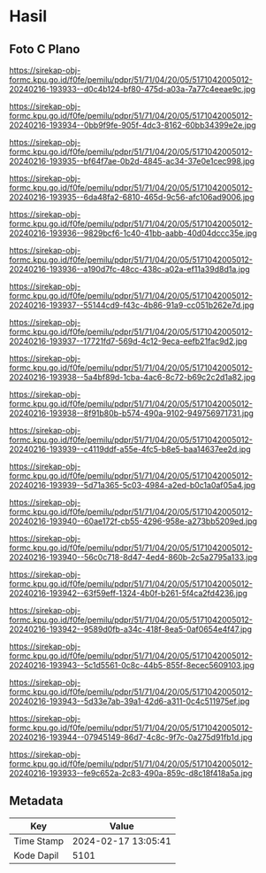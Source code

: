 # Hasil

## Foto C Plano

https://sirekap-obj-formc.kpu.go.id/f0fe/pemilu/pdpr/51/71/04/20/05/5171042005012-20240216-193933--d0c4b124-bf80-475d-a03a-7a77c4eeae9c.jpg

https://sirekap-obj-formc.kpu.go.id/f0fe/pemilu/pdpr/51/71/04/20/05/5171042005012-20240216-193934--0bb9f9fe-905f-4dc3-8162-60bb34399e2e.jpg

https://sirekap-obj-formc.kpu.go.id/f0fe/pemilu/pdpr/51/71/04/20/05/5171042005012-20240216-193935--bf64f7ae-0b2d-4845-ac34-37e0e1cec998.jpg

https://sirekap-obj-formc.kpu.go.id/f0fe/pemilu/pdpr/51/71/04/20/05/5171042005012-20240216-193935--6da48fa2-6810-465d-9c56-afc106ad9006.jpg

https://sirekap-obj-formc.kpu.go.id/f0fe/pemilu/pdpr/51/71/04/20/05/5171042005012-20240216-193936--9829bcf6-1c40-41bb-aabb-40d04dccc35e.jpg

https://sirekap-obj-formc.kpu.go.id/f0fe/pemilu/pdpr/51/71/04/20/05/5171042005012-20240216-193936--a190d7fc-48cc-438c-a02a-ef11a39d8d1a.jpg

https://sirekap-obj-formc.kpu.go.id/f0fe/pemilu/pdpr/51/71/04/20/05/5171042005012-20240216-193937--55144cd9-f43c-4b86-91a9-cc051b262e7d.jpg

https://sirekap-obj-formc.kpu.go.id/f0fe/pemilu/pdpr/51/71/04/20/05/5171042005012-20240216-193937--17721fd7-569d-4c12-9eca-eefb21fac9d2.jpg

https://sirekap-obj-formc.kpu.go.id/f0fe/pemilu/pdpr/51/71/04/20/05/5171042005012-20240216-193938--5a4bf89d-1cba-4ac6-8c72-b69c2c2d1a82.jpg

https://sirekap-obj-formc.kpu.go.id/f0fe/pemilu/pdpr/51/71/04/20/05/5171042005012-20240216-193938--8f91b80b-b574-490a-9102-949756971731.jpg

https://sirekap-obj-formc.kpu.go.id/f0fe/pemilu/pdpr/51/71/04/20/05/5171042005012-20240216-193939--c4119ddf-a55e-4fc5-b8e5-baa14637ee2d.jpg

https://sirekap-obj-formc.kpu.go.id/f0fe/pemilu/pdpr/51/71/04/20/05/5171042005012-20240216-193939--5d71a365-5c03-4984-a2ed-b0c1a0af05a4.jpg

https://sirekap-obj-formc.kpu.go.id/f0fe/pemilu/pdpr/51/71/04/20/05/5171042005012-20240216-193940--60ae172f-cb55-4296-958e-a273bb5209ed.jpg

https://sirekap-obj-formc.kpu.go.id/f0fe/pemilu/pdpr/51/71/04/20/05/5171042005012-20240216-193940--56c0c718-8d47-4ed4-860b-2c5a2795a133.jpg

https://sirekap-obj-formc.kpu.go.id/f0fe/pemilu/pdpr/51/71/04/20/05/5171042005012-20240216-193942--63f59eff-1324-4b0f-b261-5f4ca2fd4236.jpg

https://sirekap-obj-formc.kpu.go.id/f0fe/pemilu/pdpr/51/71/04/20/05/5171042005012-20240216-193942--9589d0fb-a34c-418f-8ea5-0af0654e4f47.jpg

https://sirekap-obj-formc.kpu.go.id/f0fe/pemilu/pdpr/51/71/04/20/05/5171042005012-20240216-193943--5c1d5561-0c8c-44b5-855f-8ecec5609103.jpg

https://sirekap-obj-formc.kpu.go.id/f0fe/pemilu/pdpr/51/71/04/20/05/5171042005012-20240216-193943--5d33e7ab-39a1-42d6-a311-0c4c511975ef.jpg

https://sirekap-obj-formc.kpu.go.id/f0fe/pemilu/pdpr/51/71/04/20/05/5171042005012-20240216-193944--07945149-86d7-4c8c-9f7c-0a275d91fb1d.jpg

https://sirekap-obj-formc.kpu.go.id/f0fe/pemilu/pdpr/51/71/04/20/05/5171042005012-20240216-193933--fe9c652a-2c83-490a-859c-d8c18f418a5a.jpg


## Metadata

| Key        | Value               |
| ---------- | ------------------- |
| Time Stamp | 2024-02-17 13:05:41 |
| Kode Dapil | 5101                |



